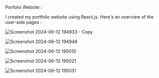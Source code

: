 Porfolio Website :

I created my portfolio website using React.js. Here's an overview of the user-side pages :


![Screenshot 2024-06-12 194933 - Copy](https://github.com/Riadh-Ibrahim/My-Portfolio-website/assets/110717872/02092c43-a7b5-4cb5-8f18-bfb31a9085a6)


![Screenshot 2024-06-12 194946](https://github.com/Riadh-Ibrahim/My-Portfolio-website/assets/110717872/7fc00cd7-220c-4073-b486-100e701bbf22)


![Screenshot 2024-06-12 195010](https://github.com/Riadh-Ibrahim/My-Portfolio-website/assets/110717872/110f5ade-2a29-40d0-a034-52c5f6560c51)


![Screenshot 2024-06-12 195021](https://github.com/Riadh-Ibrahim/My-Portfolio-website/assets/110717872/d6e79faf-3d67-459c-a0e0-ff90ee06de59)


![Screenshot 2024-06-12 195031](https://github.com/Riadh-Ibrahim/My-Portfolio-website/assets/110717872/0b604dc9-8bf5-41f5-bb14-bbeae8067ee6)
